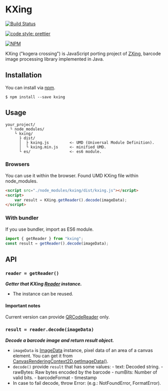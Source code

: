 # KXing

[![Build Status](https://travis-ci.org/kxingjs/kxing.svg?branch=master)](https://travis-ci.org/kxingjs/kxing)

[![code style: prettier](https://img.shields.io/badge/code_style-prettier-ff69b4.svg?style=flat-square)](https://github.com/prettier/prettier)

[![NPM](https://nodei.co/npm/kxing.png?compact=true)](https://nodei.co/npm/kxing/)

KXing ("kogera crossing") is JavaScript porting project of [ZXing](https://github.com/zxing/zxing), barcode image processing library implemented in Java.

## Installation

You can install via [npm](https://www.npmjs.com/package/kxing).

```
$ npm install --save kxing
```

## Usage

```
your_project/
  └ node_modules/
    └ kxing/
      ├ dist/
      │  ├ kxing.js         <- UMD (Universal Module Definition).
      │  └ kxing.min.js     <- minified UMD.
      └ es/                 <- es6 module.
```

### Browsers

You can use it within the browser. Found UMD KXing file within node_modules.

```html
<script src="./node_modules/kxing/dist/kxing.js"></script>
<script>
    var result = KXing.getReader().decode(imageData);
</script>
```

### With bundler

If you use bundler, import as ES6 module.

```js
import { getReader } from "kxing";
const result = getReader().decode(imageData);
```

## API

### `reader = getReader()`

**_Getter that KXing [Reader](https://github.com/kxingjs/kxing/blob/master/src/Reader.ts) instance._**

- The instance can be reused.

#### Important notes

Current version can provide [QRCodeReader](https://github.com/kxingjs/kxing/blob/master/src/qrcode/QRCodeReader.ts) only.

### `result = reader.decode(imageData)`

**_Decode a barcode image and return result object._**

- `imageData` is [ImageData](https://developer.mozilla.org/en-US/docs/Web/API/ImageData) instance, pixel data of an area of a canvas element. You can get it from [CanvasRenderingContext2D.getImageData()](https://developer.mozilla.org/en-US/docs/Web/API/CanvasRenderingContext2D/getImageData).
- `decode()` provide `result` that has some values: - text: Decoded string. - rawBytes: Raw bytes encoded by the barcode - numBits: Number of valid bits. - barcodeFormat - timestamp
- In case to fail decode, throw Error: (e.g.: NotFoundError, FormatError).
